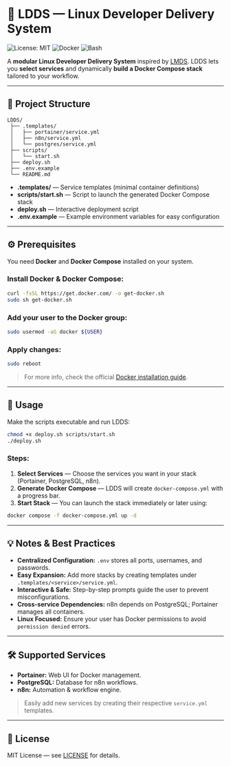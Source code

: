 # 🚀 LDDS — Linux Developer Delivery System

![License: MIT](https://img.shields.io/badge/License-MIT-green.svg)
![Docker](https://img.shields.io/badge/Docker-Ready-blue.svg)
![Bash](https://img.shields.io/badge/Scripts-Bash-yellow.svg)

A **modular Linux Developer Delivery System** inspired by [LMDS](https://github.com/GreenFrogSB/LMDS).
LDDS lets you **select services** and dynamically **build a Docker Compose stack** tailored to your workflow.

---

## 📂 Project Structure

```
LDDS/
 ├── .templates/
 │   ├── portainer/service.yml
 │   ├── n8n/service.yml
 │   └── postgres/service.yml
 ├── scripts/
 │   └── start.sh
 ├── deploy.sh
 ├── .env.example
 └── README.md
```

* **.templates/** — Service templates (minimal container definitions)
* **scripts/start.sh** — Script to launch the generated Docker Compose stack
* **deploy.sh** — Interactive deployment script
* **.env.example** — Example environment variables for easy configuration

---

## ⚙️ Prerequisites

You need **Docker** and **Docker Compose** installed on your system.

### Install Docker & Docker Compose:

```bash
curl -fsSL https://get.docker.com/ -o get-docker.sh
sudo sh get-docker.sh
```

### Add your user to the Docker group:

```bash
sudo usermod -aG docker ${USER}
```

### Apply changes:

```bash
sudo reboot
```

> For more info, check the official [Docker installation guide](https://docs.docker.com/engine/install/debian/).

---

## 🚀 Usage

Make the scripts executable and run LDDS:

```bash
chmod +x deploy.sh scripts/start.sh
./deploy.sh
```

### Steps:

1. **Select Services** — Choose the services you want in your stack (Portainer, PostgreSQL, n8n).
2. **Generate Docker Compose** — LDDS will create `docker-compose.yml` with a progress bar.
3. **Start Stack** — You can launch the stack immediately or later using:

```bash
docker compose -f docker-compose.yml up -d
```

---

## 💡 Notes & Best Practices

* **Centralized Configuration:** `.env` stores all ports, usernames, and passwords.
* **Easy Expansion:** Add more stacks by creating templates under `.templates/<service>/service.yml`.
* **Interactive & Safe:** Step-by-step prompts guide the user to prevent misconfigurations.
* **Cross-service Dependencies:** n8n depends on PostgreSQL; Portainer manages all containers.
* **Linux Focused:** Ensure your user has Docker permissions to avoid `permission denied` errors.

---

## 🛠️ Supported Services

* **Portainer:** Web UI for Docker management.
* **PostgreSQL:** Database for n8n workflows.
* **n8n:** Automation & workflow engine.

> Easily add new services by creating their respective `service.yml` templates.

---

## 📄 License

MIT License — see [LICENSE](./LICENSE) for details.
